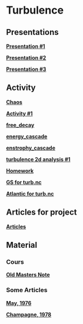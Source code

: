 

#  Turbulence

##  Presentations



**[Presentation #1 ][p1]**  

  [p1]: 1_Turb_2023.pdf

  
**[Presentation #2 ][p2]**  

  [p2]: 2_Turb_2023.pdf
  
    
**[Presentation #3 ][p3]**  

  [p3]: 3_Turb_2023.pdf



##  Activity



**[Chaos ][ac11]**  

  [ac11]: chaos.ipynb



**[Activity #1 ][ac1]**  

  [ac1]: Activity1.pdf



**[free_decay][ac12]**  

  [ac12]: free_decay.py

**[energy_cascade][ac2]**  

  [ac2]: energy_cascade.py

**[enstrophy_cascade][ac3]**  

  [ac3]: enstrophy_cascade.py
 

 
**[turbulence 2d analysis #1 ][ac4]**  

  [ac4]: https://github.com/Mesharou/mesharou.github.io/blob/master/Turb/turbulence2d_2022.ipynb 
  


**[Homework ][ac5]**  

  [ac5]: homework.pdf
  

  
**[GS for turb.nc ][ac7]**  

  [ac7]: https://drive.google.com/file/d/1CBa2aUdXkm2LdIXtD_taXTmqUkr-B0eF/view?usp=share_link
  
**[Atlantic for turb.nc ][ac8]**  

  [ac8]: https://drive.google.com/file/d/1lfPnSqDk0GsiwOSZTorUdY2p6q6hiJyw/view?usp=share_link  
  



##  Articles for project

**[Articles ][g30]**  

  [g30]: ./Articles


  
##  Material 

###  Cours

**[Old Masters Note ][c30]**  

  [c30]: ./Cours



###  Some Articles

**[May, 1976 ][a1]**


  [a1]: ./Articles/May76.pdf


**[Champagne, 1978 ][a2]**


  [a2]: ./Articles/Champagne78.pdf